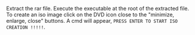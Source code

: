 

Extract the rar file.
Execute the executable at the root of the extracted file.
To create an iso image click on the DVD icon close to the "minimize, enlarge, close" buttons.
A cmd will appear, `PRESS ENTER TO START ISO CREATION !!!!!`.
